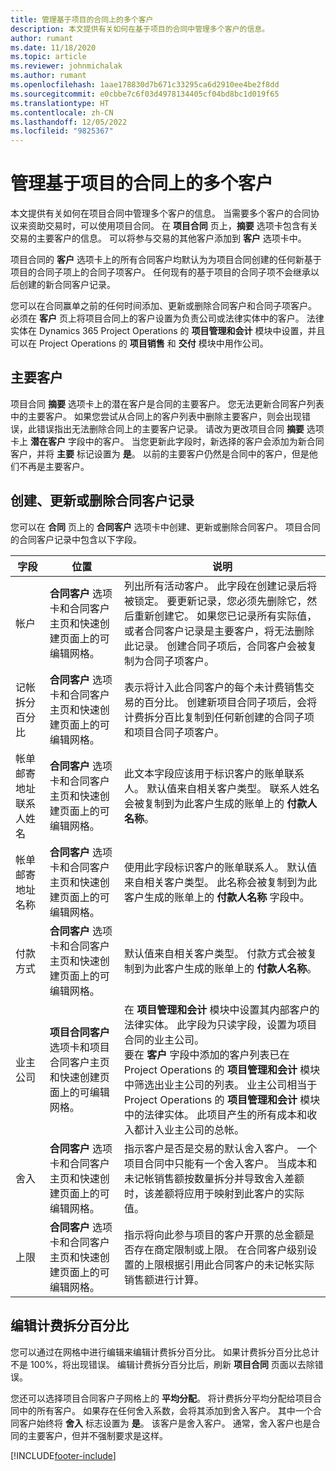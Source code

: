 ```yaml
---
title: 管理基于项目的合同上的多个客户
description: 本文提供有关如何在基于项目的合同中管理多个客户的信息。
author: rumant
ms.date: 11/18/2020
ms.topic: article
ms.reviewer: johnmichalak
ms.author: rumant
ms.openlocfilehash: 1aae178830d7b671c33295ca6d2910ee4be2f8dd
ms.sourcegitcommit: e0cbbe7c6f03d4978134405cf04bd8bc1d019f65
ms.translationtype: HT
ms.contentlocale: zh-CN
ms.lasthandoff: 12/05/2022
ms.locfileid: "9825367"
---
```

# <a name="manage-multiple-customers-on-project-based-contracts"></a>管理基于项目的合同上的多个客户

本文提供有关如何在项目合同中管理多个客户的信息。 当需要多个客户的合同协议来资助交易时，可以使用项目合同。 在 **项目合同** 页上，**摘要** 选项卡包含有关交易的主要客户的信息。 可以将参与交易的其他客户添加到 **客户** 选项卡中。

项目合同的 **客户** 选项卡上的所有合同客户均默认为为项目合同创建的任何新基于项目的合同子项上的合同子项客户。 任何现有的基于项目的合同子项不会继承以后创建的新合同客户记录。

您可以在合同赢单之前的任何时间添加、更新或删除合同客户和合同子项客户。 必须在 **客户** 页上将项目合同上的客户设置为负责公司或法律实体中的客户。 法律实体在 Dynamics 365 Project Operations 的 **项目管理和会计** 模块中设置，并且可以在 Project Operations 的 **项目销售** 和 **交付** 模块中用作公司。

## <a name="primary-customers"></a>主要客户

项目合同 **摘要** 选项卡上的潜在客户是合同的主要客户。 您无法更新合同客户列表中的主要客户。 如果您尝试从合同上的客户列表中删除主要客户，则会出现错误，此错误指出无法删除合同上的主要客户记录。 请改为更改项目合同 **摘要** 选项卡上 **潜在客户** 字段中的客户。 当您更新此字段时，新选择的客户会添加为新合同客户，并将 **主要** 标记设置为 **是**。 以前的主要客户仍然是合同中的客户，但是他们不再是主要客户。

## <a name="create-update-or-delete-a-contract-customer-record"></a>创建、更新或删除合同客户记录

您可以在 **合同** 页上的 **合同客户** 选项卡中创建、更新或删除合同客户。 项目合同的合同客户记录中包含以下字段。

| **字段** | **位置** | **说明** | 
| --- | --- | --- | 
| 帐户​​ | **合同客户** 选项卡和合同客户主页和快速创建页面上的可编辑网格。 | 列出所有活动客户。 此字段在创建记录后将被锁定。 要更新记录，您必须先删除它，然后重新创建它。 如果您已记录所有实际值，或者合同客户记录是主要客户，将无法删除此记录。 创建合同子项后，合同客户会被复制为合同子项客户。 |
| 记帐拆分百分比 | **合同客户** 选项卡和合同客户主页和快速创建页面上的可编辑网格。 | 表示将计入此合同客户的每个未计费销售交易的百分比。 创建新项目合同子项后，会将计费拆分百比复制到任何新创建的合同子项和项目合同子项客户。 |
| 帐单邮寄地址联系人姓名 | **合同客户** 选项卡和合同客户主页和快速创建页面上的可编辑网格。 | 此文本字段应该用于标识客户的账单联系人。 默认值来自相关客户类型。 联系人姓名会被复制到为此客户生成的账单上的 **付款人名称**。 |
| 帐单邮寄地址名称 | **合同客户** 选项卡和合同客户主页和快速创建页面上的可编辑网格。 | 使用此字段标识客户的账单联系人。 默认值来自相关客户类型。 此名称会被复制到为此客户生成的账单上的 **付款人名称** 字段中。 |
| 付款方式 | **合同客户** 选项卡和合同客户主页和快速创建页面上的可编辑网格。 | 默认值来自相关客户类型。 付款方式会被复制到为此客户生成的账单上的 **付款人名称**。 |
| 业主公司 | **项目合同客户** 选项卡和项目合同客户主页和快速创建页面上的可编辑网格。 | 在 **项目管理和会计** 模块中设置其内部客户的法律实体。 此字段为只读字段，设置为项目合同的业主公司。</br>要在 **客户** 字段中添加的客户列表已在 Project Operations 的 **项目管理和会计** 模块中筛选出业主公司的列表。 业主公司相当于 Project Operations 的 **项目管理和会计** 模块中的法律实体。 此项目产生的所有成本和收入都计入业主公司的总帐。 |
| 舍入 | **合同客户** 选项卡和合同客户主页和快速创建页面上的可编辑网格。 | 指示客户是否是交易的默认舍入客户。 一个项目合同中只能有一个舍入客户。 当成本和未记帐销售额按数量拆分并导致舍入差额时，该差额将应用于映射到此客户的实际值。 |
| 上限 | **合同客户** 选项卡和合同客户主页和快速创建页面上的可编辑网格。 | 指示将向此参与项目的客户开票的总金额是否存在商定限制或上限。 在合同客户级别设置的上限根据引用此合同客户的未记帐实际销售额进行计算。 |

## <a name="edit-billing-split-percentages"></a>编辑计费拆分百分比

您可以通过在网格中进行编辑来编辑计费拆分百分比。 如果计费拆分百分比总计不是 100%，将出现错误。 编辑计费拆分百分比后，刷新 **项目合同** 页面以去除错误。

您还可以选择项目合同客户子网格上的 **平均分配**。 将计费拆分平均分配给项目合同中的所有客户。 如果存在任何舍入系数，会将其添加到舍入客户。 其中一个合同客户始终将 **舍入** 标志设置为 **是**。 该客户是舍入客户。 通常，舍入客户也是合同的主要客户，但并不强制要求是这样。


[!INCLUDE[footer-include](../includes/footer-banner.md)]
